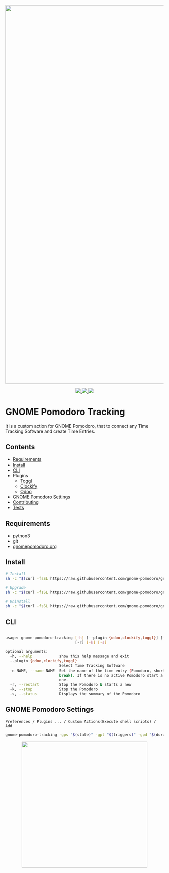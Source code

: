 <p align="center">
  <img src="assets/how-does-it-work.png" width="1200">
</p>

<p align="center">  
  <a href="https://github.com/gnome-pomodoro/gnome-pomodoro-tracking/actions?query=workflow%3APytest">
    <img src="https://github.com/gnome-pomodoro/gnome-pomodoro-tracking/workflows/Pytest/badge.svg">
  </a>
  <a href="LICENSE">  
    <img src="https://img.shields.io/github/license/gnome-pomodoro/gnome-pomodoro-tracking?style=flat-square" />
  </a>
  <a href=".pm/version.yml">
        <img src="https://img.shields.io/badge/dynamic/yaml?color=green&label=version&query=version.*&url=https://raw.githubusercontent.com/gnome-pomodoro/gnome-pomodoro-tracking/master/.pm/version.yml">
  </a>

</p>

# GNOME Pomodoro Tracking
It is a custom action for GNOME Pomodoro, that to connect any Time Tracking Software and create Time Entries.

## Contents

* [Requirements](#requirements)
* [Install](#install)
* [CLI](#cli)
* Plugins
  * [Toggl](./assets/toggl/README.md)
  * [Clockify](./assets/clockify/README.md)
  * [Odoo](./assets/odoo/README.md)
* [GNOME Pomodoro Settings](#gnome-pomodoro-settings)
* [Contributing](./CONTRIBUTING.md)
* [Tests](./tests/README.md)

## Requirements

* python3
* git
* [gnomepomodoro.org](https://gnomepomodoro.org)

## Install

```bash
# Install 
sh -c "$(curl -fsSL https://raw.githubusercontent.com/gnome-pomodoro/gnome-pomodoro-tracking/master/startup.sh)" "" --install

# Upgrade
sh -c "$(curl -fsSL https://raw.githubusercontent.com/gnome-pomodoro/gnome-pomodoro-tracking/master/startup.sh)" "" --upgrade

# Uninstall
sh -c "$(curl -fsSL https://raw.githubusercontent.com/gnome-pomodoro/gnome-pomodoro-tracking/master/startup.sh)" "" --uninstall

```

## CLI

```bash

usage: gnome-pomodoro-tracking [-h] [--plugin {odoo,clockify,toggl}] [-n NAME] 
                               [-r] [-k] [-s] 

optional arguments:
  -h, --help            show this help message and exit
  --plugin {odoo,clockify,toggl}
                        Select Time Tracking Software
  -n NAME, --name NAME  Set the name of the time entry (Pomodoro, short/long
                        break). If there is no active Pomodoro start a new
                        one.
  -r, --restart         Stop the Pomodoro & starts a new
  -k, --stop            Stop the Pomodoro
  -s, --status          Displays the summary of the Pomodoro

```

## GNOME Pomodoro Settings

`Preferences / Plugins ... / Custom Actions(Execute shell scripts) / Add `

```bash
gnome-pomodoro-tracking -gps "$(state)" -gpt "$(triggers)" -gpd "$(duration)" -gpe "$(elapsed)"
```

<p align="center">  
 <img src="assets/gnome-pomodoro-settings.gif" width="400"/>
</p>